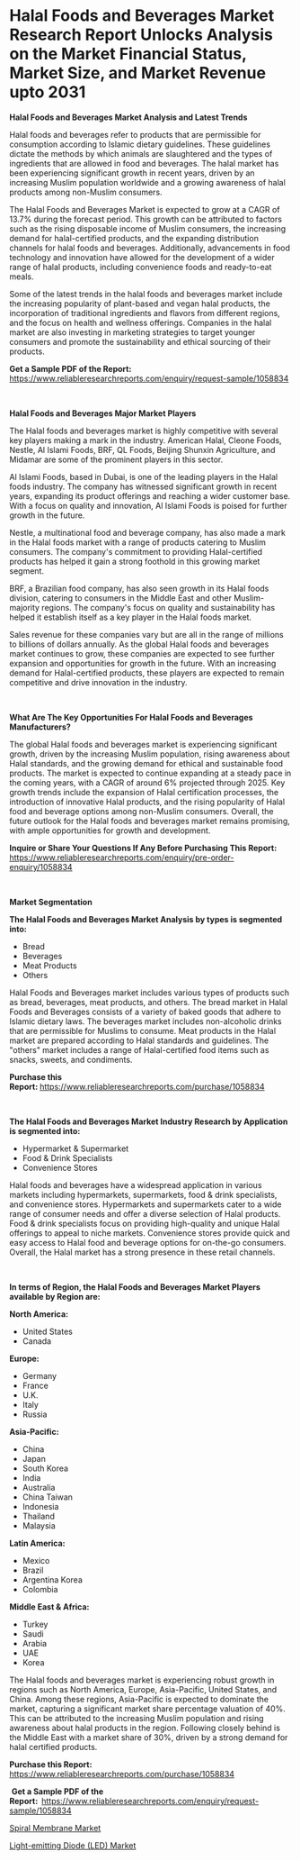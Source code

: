 <p><h1>Halal Foods and Beverages Market Research Report Unlocks Analysis on the Market Financial Status, Market Size, and Market Revenue upto 2031</h1></p><p><strong>Halal Foods and Beverages Market Analysis and Latest Trends</strong></p>
<p><p>Halal foods and beverages refer to products that are permissible for consumption according to Islamic dietary guidelines. These guidelines dictate the methods by which animals are slaughtered and the types of ingredients that are allowed in food and beverages. The halal market has been experiencing significant growth in recent years, driven by an increasing Muslim population worldwide and a growing awareness of halal products among non-Muslim consumers.</p><p>The Halal Foods and Beverages Market is expected to grow at a CAGR of 13.7% during the forecast period. This growth can be attributed to factors such as the rising disposable income of Muslim consumers, the increasing demand for halal-certified products, and the expanding distribution channels for halal foods and beverages. Additionally, advancements in food technology and innovation have allowed for the development of a wider range of halal products, including convenience foods and ready-to-eat meals.</p><p>Some of the latest trends in the halal foods and beverages market include the increasing popularity of plant-based and vegan halal products, the incorporation of traditional ingredients and flavors from different regions, and the focus on health and wellness offerings. Companies in the halal market are also investing in marketing strategies to target younger consumers and promote the sustainability and ethical sourcing of their products.</p></p>
<p><strong>Get a Sample PDF of the Report:&nbsp;</strong> <a href="https://www.reliableresearchreports.com/enquiry/request-sample/1058834">https://www.reliableresearchreports.com/enquiry/request-sample/1058834</a></p>
<p>&nbsp;</p>
<p><strong>Halal Foods and Beverages Major Market Players</strong></p>
<p><p>The Halal foods and beverages market is highly competitive with several key players making a mark in the industry. American Halal, Cleone Foods, Nestle, Al Islami Foods, BRF, QL Foods, Beijing Shunxin Agriculture, and Midamar are some of the prominent players in this sector.</p><p>Al Islami Foods, based in Dubai, is one of the leading players in the Halal foods industry. The company has witnessed significant growth in recent years, expanding its product offerings and reaching a wider customer base. With a focus on quality and innovation, Al Islami Foods is poised for further growth in the future.</p><p>Nestle, a multinational food and beverage company, has also made a mark in the Halal foods market with a range of products catering to Muslim consumers. The company's commitment to providing Halal-certified products has helped it gain a strong foothold in this growing market segment.</p><p>BRF, a Brazilian food company, has also seen growth in its Halal foods division, catering to consumers in the Middle East and other Muslim-majority regions. The company's focus on quality and sustainability has helped it establish itself as a key player in the Halal foods market.</p><p>Sales revenue for these companies vary but are all in the range of millions to billions of dollars annually. As the global Halal foods and beverages market continues to grow, these companies are expected to see further expansion and opportunities for growth in the future. With an increasing demand for Halal-certified products, these players are expected to remain competitive and drive innovation in the industry.</p></p>
<p>&nbsp;</p>
<p><strong>What Are The Key Opportunities For Halal Foods and Beverages Manufacturers?</strong></p>
<p><p>The global Halal foods and beverages market is experiencing significant growth, driven by the increasing Muslim population, rising awareness about Halal standards, and the growing demand for ethical and sustainable food products. The market is expected to continue expanding at a steady pace in the coming years, with a CAGR of around 6% projected through 2025. Key growth trends include the expansion of Halal certification processes, the introduction of innovative Halal products, and the rising popularity of Halal food and beverage options among non-Muslim consumers. Overall, the future outlook for the Halal foods and beverages market remains promising, with ample opportunities for growth and development.</p></p>
<p><strong>Inquire or Share Your Questions If Any Before Purchasing This Report:</strong> <a href="https://www.reliableresearchreports.com/enquiry/pre-order-enquiry/1058834">https://www.reliableresearchreports.com/enquiry/pre-order-enquiry/1058834</a></p>
<p>&nbsp;</p>
<p><strong>Market Segmentation</strong></p>
<p><strong>The Halal Foods and Beverages Market Analysis by types is segmented into:</strong></p>
<p><ul><li>Bread</li><li>Beverages</li><li>Meat Products</li><li>Others</li></ul></p>
<p><p>Halal Foods and Beverages market includes various types of products such as bread, beverages, meat products, and others. The bread market in Halal Foods and Beverages consists of a variety of baked goods that adhere to Islamic dietary laws. The beverages market includes non-alcoholic drinks that are permissible for Muslims to consume. Meat products in the Halal market are prepared according to Halal standards and guidelines. The "others" market includes a range of Halal-certified food items such as snacks, sweets, and condiments.</p></p>
<p><strong>Purchase this Report:&nbsp;</strong><a href="https://www.reliableresearchreports.com/purchase/1058834">https://www.reliableresearchreports.com/purchase/1058834</a></p>
<p>&nbsp;</p>
<p><strong>The Halal Foods and Beverages Market Industry Research by Application is segmented into:</strong></p>
<p><ul><li>Hypermarket & Supermarket</li><li>Food & Drink Specialists</li><li>Convenience Stores</li></ul></p>
<p><p>Halal foods and beverages have a widespread application in various markets including hypermarkets, supermarkets, food & drink specialists, and convenience stores. Hypermarkets and supermarkets cater to a wide range of consumer needs and offer a diverse selection of Halal products. Food & drink specialists focus on providing high-quality and unique Halal offerings to appeal to niche markets. Convenience stores provide quick and easy access to Halal food and beverage options for on-the-go consumers. Overall, the Halal market has a strong presence in these retail channels.</p></p>
<p>&nbsp;</p>
<p><strong>In terms of Region, the Halal Foods and Beverages Market Players available by Region are:</strong></p>
<p>
    <p> <strong> North America: </strong>
        <ul>
            <li>United States</li>
            <li>Canada</li>
        </ul>
        </p> 
    <p> <strong> Europe: </strong>
        <ul>
            <li>Germany</li>
            <li>France</li>
            <li>U.K.</li>
            <li>Italy</li>
            <li>Russia</li>
        </ul>
        </p> 
    <p> <strong> Asia-Pacific: </strong>
        <ul>
            <li>China</li>
            <li>Japan</li>
            <li>South Korea</li>
            <li>India</li>
            <li>Australia</li>
            <li>China Taiwan</li>
            <li>Indonesia</li>
            <li>Thailand</li>
            <li>Malaysia</li>
        </ul>
        </p> 
    <p> <strong> Latin America: </strong>
        <ul>
            <li>Mexico</li>
            <li>Brazil</li>
            <li>Argentina Korea</li>
            <li>Colombia</li>
        </ul>
        </p> 
    <p> <strong> Middle East & Africa: </strong>
        <ul>
            <li>Turkey</li>
            <li>Saudi</li>
            <li>Arabia</li>
            <li>UAE</li>
            <li>Korea</li>
        </ul>
    </p>
    </p>
<p><p>The Halal foods and beverages market is experiencing robust growth in regions such as North America, Europe, Asia-Pacific, United States, and China. Among these regions, Asia-Pacific is expected to dominate the market, capturing a significant market share percentage valuation of 40%. This can be attributed to the increasing Muslim population and rising awareness about halal products in the region. Following closely behind is the Middle East with a market share of 30%, driven by a strong demand for halal certified products.</p></p>
<p><strong>Purchase this Report: </strong><a href="https://www.reliableresearchreports.com/purchase/1058834">https://www.reliableresearchreports.com/purchase/1058834</a></p>
<p>&nbsp;<strong>Get a Sample PDF of the Report:&nbsp;&nbsp;</strong><a href="https://www.reliableresearchreports.com/enquiry/request-sample/1058834">https://www.reliableresearchreports.com/enquiry/request-sample/1058834</a></p>
<p><strong></strong></p>
<p><p><a href="https://github.com/lataunyatinikmelvin59ilbd0dv/Market-Research-Report-List-1/blob/main/spiral-membrane-market.md">Spiral Membrane Market</a></p><p><a href="https://cute-banjo-8ca.notion.site/Global-Light-emitting-Diode-LED-Market-by-Types-Applications-and-Major-Players-with-Regional-Gr-b4d7ba45ea4d47b0ad90056bf65bea59">Light-emitting Diode (LED) Market</a></p></p>